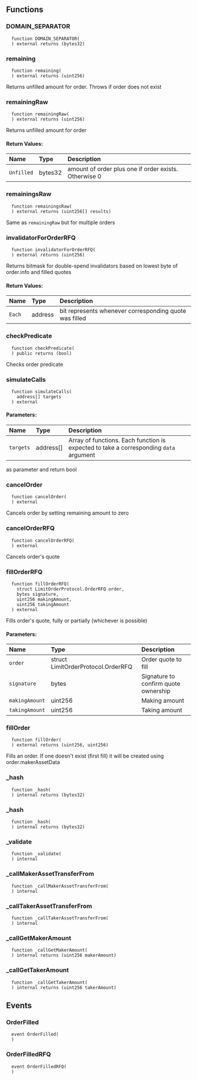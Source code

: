 


## Functions
### DOMAIN_SEPARATOR
```solidity
  function DOMAIN_SEPARATOR(
  ) external returns (bytes32)
```




### remaining
```solidity
  function remaining(
  ) external returns (uint256)
```
Returns unfilled amount for order. Throws if order does not exist



### remainingRaw
```solidity
  function remainingRaw(
  ) external returns (uint256)
```
Returns unfilled amount for order



#### Return Values:
| Name                           | Type          | Description                                                                  |
| :----------------------------- | :------------ | :--------------------------------------------------------------------------- |
|`Unfilled`| bytes32 | amount of order plus one if order exists. Otherwise 0
### remainingsRaw
```solidity
  function remainingsRaw(
  ) external returns (uint256[] results)
```
Same as `remainingRaw` but for multiple orders



### invalidatorForOrderRFQ
```solidity
  function invalidatorForOrderRFQ(
  ) external returns (uint256)
```
Returns bitmask for double-spend invalidators based on lowest byte of order.info and filled quotes



#### Return Values:
| Name                           | Type          | Description                                                                  |
| :----------------------------- | :------------ | :--------------------------------------------------------------------------- |
|`Each`| address | bit represents whenever corresponding quote was filled
### checkPredicate
```solidity
  function checkPredicate(
  ) public returns (bool)
```
Checks order predicate



### simulateCalls
```solidity
  function simulateCalls(
    address[] targets
  ) external
```


#### Parameters:
| Name | Type | Description                                                          |
| :--- | :--- | :------------------------------------------------------------------- |
|`targets` | address[] | Array of functions. Each function is expected to take a corresponding `data` argument
as parameter and return bool

### cancelOrder
```solidity
  function cancelOrder(
  ) external
```
Cancels order by setting remaining amount to zero



### cancelOrderRFQ
```solidity
  function cancelOrderRFQ(
  ) external
```
Cancels order's quote



### fillOrderRFQ
```solidity
  function fillOrderRFQ(
    struct LimitOrderProtocol.OrderRFQ order,
    bytes signature,
    uint256 makingAmount,
    uint256 takingAmount
  ) external
```
Fills order's quote, fully or partially (whichever is possible)


#### Parameters:
| Name | Type | Description                                                          |
| :--- | :--- | :------------------------------------------------------------------- |
|`order` | struct LimitOrderProtocol.OrderRFQ | Order quote to fill
|`signature` | bytes | Signature to confirm quote ownership
|`makingAmount` | uint256 | Making amount
|`takingAmount` | uint256 | Taking amount

### fillOrder
```solidity
  function fillOrder(
  ) external returns (uint256, uint256)
```
Fills an order. If one doesn't exist (first fill) it will be created using order.makerAssetData



### _hash
```solidity
  function _hash(
  ) internal returns (bytes32)
```




### _hash
```solidity
  function _hash(
  ) internal returns (bytes32)
```




### _validate
```solidity
  function _validate(
  ) internal
```




### _callMakerAssetTransferFrom
```solidity
  function _callMakerAssetTransferFrom(
  ) internal
```




### _callTakerAssetTransferFrom
```solidity
  function _callTakerAssetTransferFrom(
  ) internal
```




### _callGetMakerAmount
```solidity
  function _callGetMakerAmount(
  ) internal returns (uint256 makerAmount)
```




### _callGetTakerAmount
```solidity
  function _callGetTakerAmount(
  ) internal returns (uint256 takerAmount)
```




## Events
### OrderFilled
```solidity
  event OrderFilled(
  )
```



### OrderFilledRFQ
```solidity
  event OrderFilledRFQ(
  )
```



